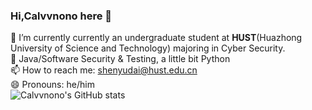 ### Hi,Calvvnono here 👋

<!--
**Calvvnono/Calvvnono** is a ✨ _special_ ✨ repository because its `README.md` (this file) appears on your GitHub profile.

Here are some ideas to get you started:

- 🔭 I’m currently working on ...
- 🌱 I’m currently learning ...
- 👯 I’m looking to collaborate on ...
- 🤔 I’m looking for help with ...
- 💬 Ask me about ...
- 📫 How to reach me: ...
- 😄 Pronouns: ...
- ⚡ Fun fact: ...
-->
🌱 I’m currently currently an undergraduate student at **HUST**(Huazhong University of Science and Technology) majoring in Cyber Security.  
🔭 Java/Software Security & Testing, a little bit Python  
📫 How to reach me: shenyudai@hust.edu.cn  
😄 Pronouns: he/him  
![Calvvnono's GitHub stats](https://github-readme-stats.vercel.app/api?username=Calvvnono&theme=tokyonight&show_icons=true)
